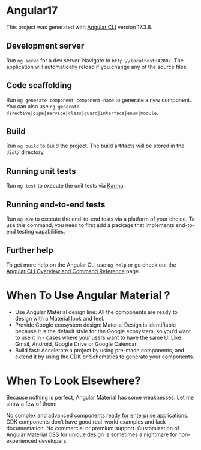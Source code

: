 # Angular17

This project was generated with [Angular CLI](https://github.com/angular/angular-cli) version 17.3.8.

## Development server

Run `ng serve` for a dev server. Navigate to `http://localhost:4200/`. The application will automatically reload if you change any of the source files.

## Code scaffolding

Run `ng generate component component-name` to generate a new component. You can also use `ng generate directive|pipe|service|class|guard|interface|enum|module`.

## Build

Run `ng build` to build the project. The build artifacts will be stored in the `dist/` directory.

## Running unit tests

Run `ng test` to execute the unit tests via [Karma](https://karma-runner.github.io).

## Running end-to-end tests

Run `ng e2e` to execute the end-to-end tests via a platform of your choice. To use this command, you need to first add a package that implements end-to-end testing capabilities.

## Further help

To get more help on the Angular CLI use `ng help` or go check out the [Angular CLI Overview and Command Reference](https://angular.io/cli) page.


# When To Use Angular Material ?

- Use Angular Material design line: All the components are ready to design with a Material look and feel.
- Provide Google ecosystem design: Material Design is identifiable because it is the default style for the Google ecosystem, so you’d want to use it in - cases where your users want to have the same UI Like Gmail, Android, Google Drive or Google Calendar.
- Build fast: Accelerate a project by using pre-made components, and extend it by using the CDK or Schematics to generate your components.


# When To Look Elsewhere?
Because nothing is perfect, Angular Material has some weaknesses. Let me show a few of them:

No complex and advanced components ready for enterprise applications.
CDK components don’t have good real-world examples and lack documentation.
No commercial or premium support.
Customization of Angular Material CSS for unique design is sometimes a nightmare for non-experienced developers.